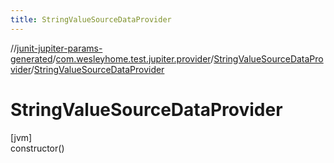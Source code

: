 ```yaml
---
title: StringValueSourceDataProvider
---
```

//[junit-jupiter-params-generated](../../../index.html)/[com.wesleyhome.test.jupiter.provider](../index.html)/[StringValueSourceDataProvider](index.html)/[StringValueSourceDataProvider](-string-value-source-data-provider.html)



# StringValueSourceDataProvider



[jvm]\
constructor()




